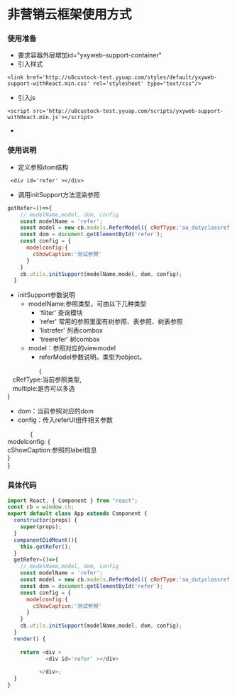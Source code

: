 # 非营销云框架使用方式

<a name="M3qcE"></a>
### 使用准备
- 要求容器外层增加id="yxyweb-support-container"
- 引入样式
```
<link href='http://u8custock-test.yyuap.com/styles/default/yxyweb-support-withReact.min.css' rel='stylesheet' type="text/css"/>
```

- 引入js
```
<script src='http://u8custock-test.yyuap.com/scripts/yxyweb-support-withReact.min.js'></script>
```

- <br />
<a name="4hcKx"></a>
### 使用说明

- 定义参照dom结构

```
 <div id='refer' ></div>
```

- 调用initSupport方法渲染参照

```javascript
getRefer=()=>{
    // modelName,model, dom, config
    const modelName = 'refer';
    const model = new cb.models.ReferModel({ cRefType:'aa_dutyclassref'});
    const dom = document.getElementById('refer');
    const config = {
      modelconfig:{
        cShowCaption:'测试参照'
      } 
    } 
    cb.utils.initSupport(modelName,model, dom, config);
  }
```

- initSupport参数说明
  - modelName:参照类型，可由以下几种类型
    - 'filter' 查询模块
    - 'refer' 常用的参照里面有树参照、表参照、树表参照
    - 'listrefer' 列表combox
    - 'treerefer' 树combox
  - model：参照对应的viewmodel
    - referModel参数说明。类型为object。

                  {<br />   cRefType:当前参照类型,<br />   multiple:是否可以多选<br />}

  - dom：当前参照对应的dom
  - config：传入referUI组件相关参数

             {<br />modelconfig: {<br />cShowCaption:参照的label信息<br />}<br />}


<a name="f7PEz"></a>
### 具体代码

```javascript
import React, { Component } from "react";
const cb = window.cb;
export default class App extends Component {
  constructor(props) {
    super(props);
  }
  componentDidMount(){
    this.getRefer();
  }
  getRefer=()=>{
    // modelName,model, dom, config
    const modelName = 'refer';
    const model = new cb.models.ReferModel({ cRefType:'aa_dutyclassref'});
    const dom = document.getElementById('refer');
    const config = {
      modelconfig:{
        cShowCaption:'测试参照'
      } 
    } 
    cb.utils.initSupport(modelName,model, dom, config);
  }
  render() {
   
    return <div >
            <div id='refer' ></div>
      
          </div>;
  }
}
```

